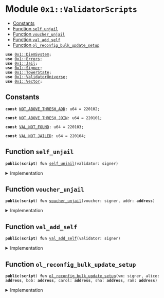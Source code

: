 
<a name="0x1_ValidatorScripts"></a>

# Module `0x1::ValidatorScripts`



-  [Constants](#@Constants_0)
-  [Function `self_unjail`](#0x1_ValidatorScripts_self_unjail)
-  [Function `voucher_unjail`](#0x1_ValidatorScripts_voucher_unjail)
-  [Function `val_add_self`](#0x1_ValidatorScripts_val_add_self)
-  [Function `ol_reconfig_bulk_update_setup`](#0x1_ValidatorScripts_ol_reconfig_bulk_update_setup)


<pre><code><b>use</b> <a href="DiemSystem.md#0x1_DiemSystem">0x1::DiemSystem</a>;
<b>use</b> <a href="../../../../../../../DPN/releases/artifacts/current/build/MoveStdlib/docs/Errors.md#0x1_Errors">0x1::Errors</a>;
<b>use</b> <a href="Jail.md#0x1_Jail">0x1::Jail</a>;
<b>use</b> <a href="../../../../../../../DPN/releases/artifacts/current/build/MoveStdlib/docs/Signer.md#0x1_Signer">0x1::Signer</a>;
<b>use</b> <a href="TowerState.md#0x1_TowerState">0x1::TowerState</a>;
<b>use</b> <a href="ValidatorUniverse.md#0x1_ValidatorUniverse">0x1::ValidatorUniverse</a>;
<b>use</b> <a href="../../../../../../../DPN/releases/artifacts/current/build/MoveStdlib/docs/Vector.md#0x1_Vector">0x1::Vector</a>;
</code></pre>



<a name="@Constants_0"></a>

## Constants


<a name="0x1_ValidatorScripts_NOT_ABOVE_THRESH_ADD"></a>



<pre><code><b>const</b> <a href="ol_validator.md#0x1_ValidatorScripts_NOT_ABOVE_THRESH_ADD">NOT_ABOVE_THRESH_ADD</a>: u64 = 220102;
</code></pre>



<a name="0x1_ValidatorScripts_NOT_ABOVE_THRESH_JOIN"></a>



<pre><code><b>const</b> <a href="ol_validator.md#0x1_ValidatorScripts_NOT_ABOVE_THRESH_JOIN">NOT_ABOVE_THRESH_JOIN</a>: u64 = 220101;
</code></pre>



<a name="0x1_ValidatorScripts_VAL_NOT_FOUND"></a>



<pre><code><b>const</b> <a href="ol_validator.md#0x1_ValidatorScripts_VAL_NOT_FOUND">VAL_NOT_FOUND</a>: u64 = 220103;
</code></pre>



<a name="0x1_ValidatorScripts_VAL_NOT_JAILED"></a>



<pre><code><b>const</b> <a href="ol_validator.md#0x1_ValidatorScripts_VAL_NOT_JAILED">VAL_NOT_JAILED</a>: u64 = 220104;
</code></pre>



<a name="0x1_ValidatorScripts_self_unjail"></a>

## Function `self_unjail`



<pre><code><b>public</b>(<b>script</b>) <b>fun</b> <a href="ol_validator.md#0x1_ValidatorScripts_self_unjail">self_unjail</a>(validator: signer)
</code></pre>



<details>
<summary>Implementation</summary>


<pre><code><b>public</b>(<b>script</b>) <b>fun</b> <a href="ol_validator.md#0x1_ValidatorScripts_self_unjail">self_unjail</a>(validator: signer) {
    <b>let</b> addr = <a href="../../../../../../../DPN/releases/artifacts/current/build/MoveStdlib/docs/Signer.md#0x1_Signer_address_of">Signer::address_of</a>(&validator);
    // <b>if</b> is above threshold <b>continue</b>, or raise error.
    <b>assert</b>!(
        <a href="TowerState.md#0x1_TowerState_node_above_thresh">TowerState::node_above_thresh</a>(addr),
        <a href="../../../../../../../DPN/releases/artifacts/current/build/MoveStdlib/docs/Errors.md#0x1_Errors_invalid_state">Errors::invalid_state</a>(<a href="ol_validator.md#0x1_ValidatorScripts_NOT_ABOVE_THRESH_JOIN">NOT_ABOVE_THRESH_JOIN</a>)
    );
    // <b>if</b> is not in universe, add back
    <b>if</b> (!<a href="ValidatorUniverse.md#0x1_ValidatorUniverse_is_in_universe">ValidatorUniverse::is_in_universe</a>(addr)) {
        <a href="ValidatorUniverse.md#0x1_ValidatorUniverse_add_self">ValidatorUniverse::add_self</a>(&validator);
    };
    // Initialize jailbit <b>if</b> not present
    <b>if</b> (!<a href="ValidatorUniverse.md#0x1_ValidatorUniverse_exists_jailedbit">ValidatorUniverse::exists_jailedbit</a>(addr)) {
        <a href="ValidatorUniverse.md#0x1_ValidatorUniverse_initialize">ValidatorUniverse::initialize</a>(&validator);
    };

    // <b>if</b> is jailed, try <b>to</b> unjail
    <b>if</b> (<a href="Jail.md#0x1_Jail_is_jailed">Jail::is_jailed</a>(addr)) {
        <a href="Jail.md#0x1_Jail_self_unjail">Jail::self_unjail</a>(&validator);
    };
}
</code></pre>



</details>

<a name="0x1_ValidatorScripts_voucher_unjail"></a>

## Function `voucher_unjail`



<pre><code><b>public</b>(<b>script</b>) <b>fun</b> <a href="ol_validator.md#0x1_ValidatorScripts_voucher_unjail">voucher_unjail</a>(voucher: signer, addr: <b>address</b>)
</code></pre>



<details>
<summary>Implementation</summary>


<pre><code><b>public</b>(<b>script</b>) <b>fun</b> <a href="ol_validator.md#0x1_ValidatorScripts_voucher_unjail">voucher_unjail</a>(voucher: signer, addr: <b>address</b>) {
    // <b>if</b> is above threshold <b>continue</b>, or raise error.
    <b>assert</b>!(
        <a href="TowerState.md#0x1_TowerState_node_above_thresh">TowerState::node_above_thresh</a>(addr),
        <a href="../../../../../../../DPN/releases/artifacts/current/build/MoveStdlib/docs/Errors.md#0x1_Errors_invalid_state">Errors::invalid_state</a>(<a href="ol_validator.md#0x1_ValidatorScripts_NOT_ABOVE_THRESH_JOIN">NOT_ABOVE_THRESH_JOIN</a>)
    );
    // <b>if</b> is not in universe, add back
    <b>assert</b>!(
        <a href="TowerState.md#0x1_TowerState_node_above_thresh">TowerState::node_above_thresh</a>(addr),
        <a href="../../../../../../../DPN/releases/artifacts/current/build/MoveStdlib/docs/Errors.md#0x1_Errors_invalid_state">Errors::invalid_state</a>(<a href="ol_validator.md#0x1_ValidatorScripts_VAL_NOT_FOUND">VAL_NOT_FOUND</a>)
    );

    <b>assert</b>!(
        <a href="TowerState.md#0x1_TowerState_node_above_thresh">TowerState::node_above_thresh</a>(addr),
        <a href="../../../../../../../DPN/releases/artifacts/current/build/MoveStdlib/docs/Errors.md#0x1_Errors_invalid_state">Errors::invalid_state</a>(<a href="ol_validator.md#0x1_ValidatorScripts_VAL_NOT_FOUND">VAL_NOT_FOUND</a>)
    );

    <b>assert</b>!(
        <a href="Jail.md#0x1_Jail_is_jailed">Jail::is_jailed</a>(addr),
        <a href="../../../../../../../DPN/releases/artifacts/current/build/MoveStdlib/docs/Errors.md#0x1_Errors_invalid_state">Errors::invalid_state</a>(<a href="ol_validator.md#0x1_ValidatorScripts_VAL_NOT_JAILED">VAL_NOT_JAILED</a>)
    );
    // <b>if</b> is jailed, try <b>to</b> unjail
    <a href="Jail.md#0x1_Jail_vouch_unjail">Jail::vouch_unjail</a>(&voucher, addr);
}
</code></pre>



</details>

<a name="0x1_ValidatorScripts_val_add_self"></a>

## Function `val_add_self`



<pre><code><b>public</b>(<b>script</b>) <b>fun</b> <a href="ol_validator.md#0x1_ValidatorScripts_val_add_self">val_add_self</a>(validator: signer)
</code></pre>



<details>
<summary>Implementation</summary>


<pre><code><b>public</b>(<b>script</b>) <b>fun</b> <a href="ol_validator.md#0x1_ValidatorScripts_val_add_self">val_add_self</a>(validator: signer) {
    <b>let</b> validator = &validator;
    <b>let</b> addr = <a href="../../../../../../../DPN/releases/artifacts/current/build/MoveStdlib/docs/Signer.md#0x1_Signer_address_of">Signer::address_of</a>(validator);
    // <b>if</b> is above threshold <b>continue</b>, or raise error.
    <b>assert</b>!(
        <a href="TowerState.md#0x1_TowerState_node_above_thresh">TowerState::node_above_thresh</a>(addr),
        <a href="../../../../../../../DPN/releases/artifacts/current/build/MoveStdlib/docs/Errors.md#0x1_Errors_invalid_state">Errors::invalid_state</a>(<a href="ol_validator.md#0x1_ValidatorScripts_NOT_ABOVE_THRESH_ADD">NOT_ABOVE_THRESH_ADD</a>)
    );
    // <b>if</b> is not in universe, add back
    <b>if</b> (!<a href="ValidatorUniverse.md#0x1_ValidatorUniverse_is_in_universe">ValidatorUniverse::is_in_universe</a>(addr)) {
        <a href="ValidatorUniverse.md#0x1_ValidatorUniverse_add_self">ValidatorUniverse::add_self</a>(validator);
    };
}
</code></pre>



</details>

<a name="0x1_ValidatorScripts_ol_reconfig_bulk_update_setup"></a>

## Function `ol_reconfig_bulk_update_setup`



<pre><code><b>public</b>(<b>script</b>) <b>fun</b> <a href="ol_validator.md#0x1_ValidatorScripts_ol_reconfig_bulk_update_setup">ol_reconfig_bulk_update_setup</a>(vm: signer, alice: <b>address</b>, bob: <b>address</b>, carol: <b>address</b>, sha: <b>address</b>, ram: <b>address</b>)
</code></pre>



<details>
<summary>Implementation</summary>


<pre><code><b>public</b>(<b>script</b>) <b>fun</b> <a href="ol_validator.md#0x1_ValidatorScripts_ol_reconfig_bulk_update_setup">ol_reconfig_bulk_update_setup</a>(
    vm: signer, alice: <b>address</b>,
    bob: <b>address</b>,
    carol: <b>address</b>,
    sha: <b>address</b>,
    ram: <b>address</b>
) {
    // Create vector of desired validators
    <b>let</b> vec = <a href="../../../../../../../DPN/releases/artifacts/current/build/MoveStdlib/docs/Vector.md#0x1_Vector_empty">Vector::empty</a>();
    <a href="../../../../../../../DPN/releases/artifacts/current/build/MoveStdlib/docs/Vector.md#0x1_Vector_push_back">Vector::push_back</a>&lt;<b>address</b>&gt;(&<b>mut</b> vec, alice);
    <a href="../../../../../../../DPN/releases/artifacts/current/build/MoveStdlib/docs/Vector.md#0x1_Vector_push_back">Vector::push_back</a>&lt;<b>address</b>&gt;(&<b>mut</b> vec, bob);
    <a href="../../../../../../../DPN/releases/artifacts/current/build/MoveStdlib/docs/Vector.md#0x1_Vector_push_back">Vector::push_back</a>&lt;<b>address</b>&gt;(&<b>mut</b> vec, carol);
    <a href="../../../../../../../DPN/releases/artifacts/current/build/MoveStdlib/docs/Vector.md#0x1_Vector_push_back">Vector::push_back</a>&lt;<b>address</b>&gt;(&<b>mut</b> vec, sha);
    <a href="../../../../../../../DPN/releases/artifacts/current/build/MoveStdlib/docs/Vector.md#0x1_Vector_push_back">Vector::push_back</a>&lt;<b>address</b>&gt;(&<b>mut</b> vec, ram);
    <b>assert</b>!(<a href="../../../../../../../DPN/releases/artifacts/current/build/MoveStdlib/docs/Vector.md#0x1_Vector_length">Vector::length</a>&lt;<b>address</b>&gt;(&vec) == 5, 1);

    // Set this <b>to</b> be the validator set
    <a href="DiemSystem.md#0x1_DiemSystem_bulk_update_validators">DiemSystem::bulk_update_validators</a>(&vm, vec);

    // Tests on initial validator set
    <b>assert</b>!(<a href="DiemSystem.md#0x1_DiemSystem_validator_set_size">DiemSystem::validator_set_size</a>() == 5, 2);
    <b>assert</b>!(<a href="DiemSystem.md#0x1_DiemSystem_is_validator">DiemSystem::is_validator</a>(sha) == <b>true</b>, 3);
    <b>assert</b>!(<a href="DiemSystem.md#0x1_DiemSystem_is_validator">DiemSystem::is_validator</a>(alice) == <b>true</b>, 4);
}
</code></pre>



</details>
